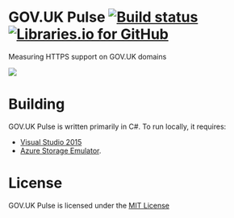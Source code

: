 GOV.UK Pulse [![Build status](https://ci.appveyor.com/api/projects/status/57wip4extg7cs7i2?svg=true)](https://ci.appveyor.com/project/JamieMagee/govuk-pulse) [![Libraries.io for GitHub](https://img.shields.io/librariesio/github/jamiemagee/GovUk-Pulse.svg)](https://libraries.io/github/JamieMagee/GovUK-Pulse)
============
Measuring HTTPS support on GOV.UK domains

![](https://i.imgur.com/wHXedMk.png)

Building
========
GOV.UK Pulse is written primarily in C#. To run locally, it requires:

* [Visual Studio 2015](https://www.visualstudio.com/en-us/products/visual-studio-community-vs.aspx)
* [Azure Storage Emulator](https://azure.microsoft.com/en-us/downloads/).

License
=======
GOV.UK Pulse is licensed under the [MIT License](https://github.com/JamieMagee/GovUK-Pulse/blob/master/LICENSE)
